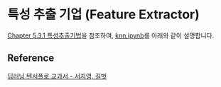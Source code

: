 # 특성 추출 기업 (Feature Extractor)

[Chapter 5.3.1 특성추출기법](https://github.com/gilbutITbook/080263/blob/master/chap5/python_5%EC%9E%A5.ipynb)을 참조하여, [knn.ipynb](https://github.com/kyopark2014/ML-Algorithms/blob/main/samples/knn/knn.ipynb)를 아래와 같이 설명합니다. 




## Reference 

[딥러닝 텐서플로 교과서 - 서지영, 길벗](https://github.com/gilbutITbook/080263)
